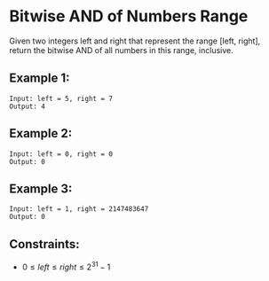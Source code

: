 # Bitwise AND of Numbers Range

Given two integers left and right that represent the range [left, right],  
return the bitwise AND of all numbers in this range, inclusive.

 

## Example 1:

    Input: left = 5, right = 7
    Output: 4

## Example 2:

    Input: left = 0, right = 0
    Output: 0

## Example 3:

    Input: left = 1, right = 2147483647
    Output: 0

 

## Constraints:

* $0 \le left \le right \le 2^{31} - 1$

